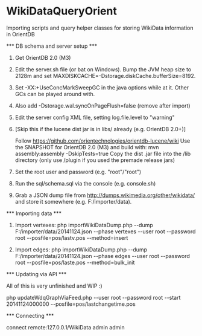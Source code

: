 WikiDataQueryOrient
===================

Importing scripts and query helper classes for storing WikiData information in OrientDB

*** DB schema and server setup ***

1)	Get OrientDB 2.0 (M3)

2)  Edit the server.sh file (or bat on Windows).
	Bump the JVM heap size to 2128m and set MAXDISKCACHE=-Dstorage.diskCache.bufferSize=8192.

3)  Set -XX:+UseConcMarkSweepGC in the java options while at it.
    Other GCs can be played around with.

4)	Also add -Dstorage.wal.syncOnPageFlush=false (remove after import)

5) 	Edit the server config XML file, setting log.file.level to "warning"

6) 	[Skip this if the lucene dist jar is in libs/ already (e.g. OrientDB 2.0+)]

    Follow https://github.com/orientechnologies/orientdb-lucene/wiki
	Use the SNAPSHOT for OrientDB 2.0 (M3) and build with:
		mvn assembly:assembly -DskipTests=true
	Copy the dist .jar file into the /lib directory (only use /plugin if you used the premade release jars)

7) 	Set the root user and password (e.g. "root"/"root")

8) 	Run the sql/schema.sql via the console (e.g. console.sh)

9)	Grab a JSON dump file from http://dumps.wikimedia.org/other/wikidata/
    and store it somewhere (e.g. F:/importer/data).

*** Importing data ***

1) Import vertexes:
	php importWikiDataDump.php --dump F:/importer/data/20141124.json --phase vertexes --user root --password root --posfile=pos/lastv.pos --method=insert

2) Import edges:
	php importWikiDataDump.php --dump F:/importer/data/20141124.json --phase edges --user root --password root --posfile=pos/laste.pos --method=bulk_init

*** Updating via API ***

All of this is very unfinished and WIP :)

php updateWdqGraphViaFeed.php --user root --password root --start 20141124000000 --posfile=pos/lastchangetime.pos

*** Connecting ***

connect remote:127.0.0.1/WikiData admin admin
